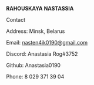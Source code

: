 **RAHOUSKAYA NASTASSIA**

Contact

Address: 
Minsk, Belarus

Email:
nasten4ik0190@gmail.com

Discord:
Anastasia Rog#3752

Github:
Anastasia0190

Phone:
8 029 371 39 04

